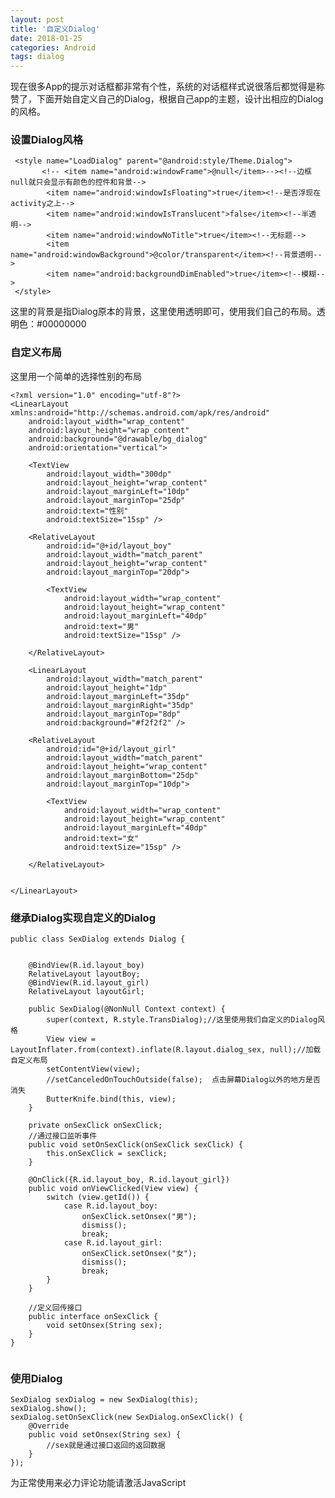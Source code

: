 ```yaml
---
layout: post
title: '自定义Dialog'
date: 2018-01-25
categories: Android
tags: dialog
---
```

 现在很多App的提示对话框都非常有个性，系统的对话框样式说很落后都觉得是称赞了，下面开始自定义自己的Dialog，根据自己app的主题，设计出相应的Dialog的风格。

### 设置Dialog风格
```android
 <style name="LoadDialog" parent="@android:style/Theme.Dialog">
       <!-- <item name="android:windowFrame">@null</item>--><!--边框  null就只会显示有颜色的控件和背景-->
        <item name="android:windowIsFloating">true</item><!--是否浮现在activity之上-->
        <item name="android:windowIsTranslucent">false</item><!--半透明-->
        <item name="android:windowNoTitle">true</item><!--无标题-->
        <item name="android:windowBackground">@color/transparent</item><!--背景透明-->
        <item name="android:backgroundDimEnabled">true</item><!--模糊-->
 </style>
```
这里的背景是指Dialog原本的背景，这里使用透明即可，使用我们自己的布局。透明色：<color name="transparent">#00000000</color>

### 自定义布局
这里用一个简单的选择性别的布局
```android
<?xml version="1.0" encoding="utf-8"?>
<LinearLayout xmlns:android="http://schemas.android.com/apk/res/android"
    android:layout_width="wrap_content"
    android:layout_height="wrap_content"
    android:background="@drawable/bg_dialog"
    android:orientation="vertical">

    <TextView
        android:layout_width="300dp"
        android:layout_height="wrap_content"
        android:layout_marginLeft="10dp"
        android:layout_marginTop="25dp"
        android:text="性别"
        android:textSize="15sp" />

    <RelativeLayout
        android:id="@+id/layout_boy"
        android:layout_width="match_parent"
        android:layout_height="wrap_content"
        android:layout_marginTop="20dp">

        <TextView
            android:layout_width="wrap_content"
            android:layout_height="wrap_content"
            android:layout_marginLeft="40dp"
            android:text="男"
            android:textSize="15sp" />

    </RelativeLayout>

    <LinearLayout
        android:layout_width="match_parent"
        android:layout_height="1dp"
        android:layout_marginLeft="35dp"
        android:layout_marginRight="35dp"
        android:layout_marginTop="8dp"
        android:background="#f2f2f2" />

    <RelativeLayout
        android:id="@+id/layout_girl"
        android:layout_width="match_parent"
        android:layout_height="wrap_content"
        android:layout_marginBottom="25dp"
        android:layout_marginTop="10dp">

        <TextView
            android:layout_width="wrap_content"
            android:layout_height="wrap_content"
            android:layout_marginLeft="40dp"
            android:text="女"
            android:textSize="15sp" />   

    </RelativeLayout>


</LinearLayout>

```

### 继承Dialog实现自定义的Dialog

```android
public class SexDialog extends Dialog {


    @BindView(R.id.layout_boy)
    RelativeLayout layoutBoy;
    @BindView(R.id.layout_girl)
    RelativeLayout layoutGirl;

    public SexDialog(@NonNull Context context) {
        super(context, R.style.TransDialog);//这里使用我们自定义的Dialog风格
        View view = LayoutInflater.from(context).inflate(R.layout.dialog_sex, null);//加载自定义布局
        setContentView(view);
 		//setCanceledOnTouchOutside(false);  点击屏幕Dialog以外的地方是否消失
        ButterKnife.bind(this, view);
    }

    private onSexClick onSexClick;
	//通过接口监听事件
    public void setOnSexClick(onSexClick sexClick) {
        this.onSexClick = sexClick;
    }

    @OnClick({R.id.layout_boy, R.id.layout_girl})
    public void onViewClicked(View view) {
        switch (view.getId()) {
            case R.id.layout_boy:
                onSexClick.setOnsex("男");
                dismiss();
                break;
            case R.id.layout_girl:
                onSexClick.setOnsex("女");
                dismiss();
                break;
        }
    }

	//定义回传接口
    public interface onSexClick {
        void setOnsex(String sex);
    }
}


```

### 使用Dialog

```android
SexDialog sexDialog = new SexDialog(this);
sexDialog.show();
sexDialog.setOnSexClick(new SexDialog.onSexClick() {
    @Override
    public void setOnsex(String sex) {
        //sex就是通过接口返回的返回数据
    }
});
```



<!-- 来必力City版安装代码 -->
<div id="lv-container" data-id="city" data-uid="MTAyMC8zMjU2Ny85MTI4">
<script type="text/javascript">
   (function(d, s) {
   var j, e = d.getElementsByTagName(s)[0];

   if (typeof LivereTower === 'function') { return; }

   j = d.createElement(s);
   j.src = 'https://cdn-city.livere.com/js/embed.dist.js';
   j.async = true;

   e.parentNode.insertBefore(j, e);
   })(document, 'script');
</script>
<noscript> 为正常使用来必力评论功能请激活JavaScript</noscript>
</div>
<!-- City版安装代码已完成 -->